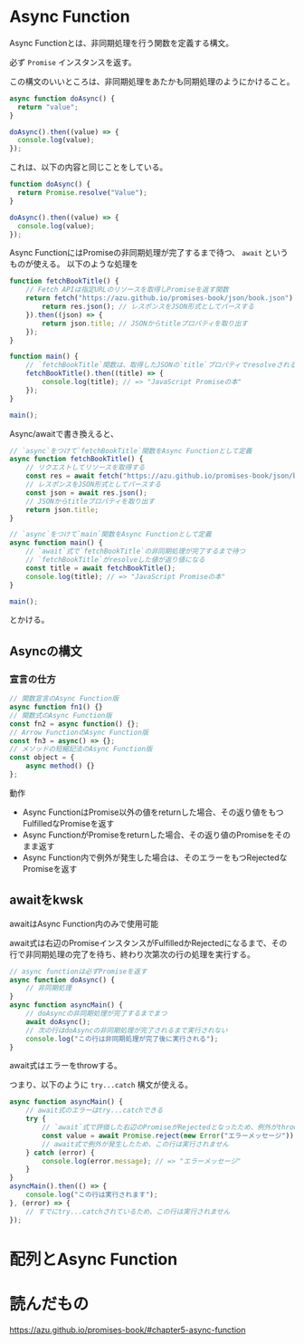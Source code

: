 # Async Function

Async Functionとは、非同期処理を行う関数を定義する構文。

必ず `Promise` インスタンスを返す。

この構文のいいところは、非同期処理をあたかも同期処理のようにかけること。

```js
async function doAsync() {
  return "value";
}

doAsync().then((value) => {
  console.log(value);
});
```
これは、以下の内容と同じことをしている。
```js
function doAsync() {
  return Promise.resolve("Value");
}

doAsync().then((value) => {
  console.log(value);
});
```

Async FunctionにはPromiseの非同期処理が完了するまで待つ、 `await` というものが使える。
以下のような処理を
```js
function fetchBookTitle() {
    // Fetch APIは指定URLのリソースを取得しPromiseを返す関数
    return fetch("https://azu.github.io/promises-book/json/book.json").then((res) => {
        return res.json(); // レスポンスをJSON形式としてパースする
    }).then((json) => {
        return json.title; // JSONからtitleプロパティを取り出す
    });
}

function main() {
    // `fetchBookTitle`関数は、取得したJSONの`title`プロパティでresolveされる
    fetchBookTitle().then((title) => {
        console.log(title); // => "JavaScript Promiseの本"
    });
}

main();
```

Async/awaitで書き換えると、
```js
// `async`をつけて`fetchBookTitle`関数をAsync Functionとして定義
async function fetchBookTitle() {
    // リクエストしてリソースを取得する
    const res = await fetch("https://azu.github.io/promises-book/json/book.json");
    // レスポンスをJSON形式としてパースする
    const json = await res.json();
    // JSONからtitleプロパティを取り出す
    return json.title;
}

// `async`をつけて`main`関数をAsync Functionとして定義
async function main() {
    // `await`式で`fetchBookTitle`の非同期処理が完了するまで待つ
    // `fetchBookTitle`がresolveした値が返り値になる
    const title = await fetchBookTitle();
    console.log(title); // => "JavaScript Promiseの本"
}

main();
```
とかける。

## Asyncの構文
### 宣言の仕方
```js
// 関数宣言のAsync Function版
async function fn1() {}
// 関数式のAsync Function版
const fn2 = async function() {};
// Arrow FunctionのAsync Function版
const fn3 = async() => {};
// メソッドの短縮記法のAsync Function版
const object = {
    async method() {}
};
```
動作
- Async FunctionはPromise以外の値をreturnした場合、その返り値をもつFulfilledなPromiseを返す
- Async FunctionがPromiseをreturnした場合、その返り値のPromiseをそのまま返す
- Async Function内で例外が発生した場合は、そのエラーをもつRejectedなPromiseを返す
## awaitをkwsk
awaitはAsync Function内のみで使用可能

await式は右辺のPromiseインスタンスがFulfilledかRejectedになるまで、その行で非同期処理の完了を待ち、終わり次第次の行の処理を実行する。
```js
// async functionは必ずPromiseを返す
async function doAsync() {
    // 非同期処理
}
async function asyncMain() {
    // doAsyncの非同期処理が完了するまでまつ
    await doAsync();
    // 次の行はdoAsyncの非同期処理が完了されるまで実行されない
    console.log("この行は非同期処理が完了後に実行される");
}
```
await式はエラーをthrowする。

つまり、以下のように `try...catch` 構文が使える。
```js
async function asyncMain() {
    // await式のエラーはtry...catchできる
    try {
        // `await`式で評価した右辺のPromiseがRejectedとなったため、例外がthrowされる
        const value = await Promise.reject(new Error("エラーメッセージ"));
        // await式で例外が発生したため、この行は実行されません
    } catch (error) {
        console.log(error.message); // => "エラーメッセージ"
    }
}
asyncMain().then(() => {
    console.log("この行は実行されます");
}, (error) => {
    // すでにtry...catchされているため、この行は実行されません
});
```

# 配列とAsync Function

# 読んだもの
https://azu.github.io/promises-book/#chapter5-async-function

